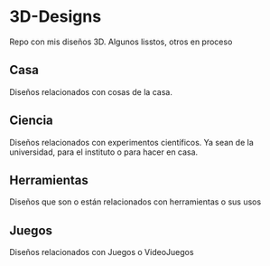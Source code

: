 # 3D-Designs

Repo con mis diseños 3D. Algunos lisstos, otros en proceso

## Casa
Diseños relacionados con cosas de la casa.




## Ciencia
Diseños relacionados con experimentos científicos. Ya sean de la universidad, para el instituto o para hacer en casa.


## Herramientas
Diseños que son o están relacionados con herramientas o sus usos

## Juegos
Diseños relacionados con Juegos o VideoJuegos


